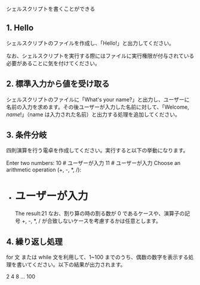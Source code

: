 シェルスクリプトを書くことができる

## 1. Hello

シェルスクリプトのファイルを作成し、「Hello!」と出力してください。

なお、シェルスクリプトを実行する際にはファイルに実行権限が付与されている必要があることに気を付けてください。

## 2. 標準入力から値を受け取る

シェルスクリプトのファイルに「What's your name?」と出力し、ユーザーに名前の入力を求めます。その後ユーザーが入力した名前に対して、「Welcome, $name!」（$name は入力された名前）と出力する処理を追加してください。

## 3. 条件分岐

四則演算を行う電卓を作成してください。実行すると以下の挙動になります。

Enter two numbers:
10 # ユーザーが入力
11 # ユーザーが入力
Choose an arithmetic operation (+, -, \*, /):

- # ユーザーが入力
  The result:21
  なお、割り算の時の割る数が 0 であるケースや、演算子の記号 +, -, \*, / が合致しないケースを考慮するかは任意とします。

## 4. 繰り返し処理

for 文 または while 文を利用して、1~100 までのうち、偶数の数字を表示する処理を書いてください。以下の結果が出力されます。

2 4 8 ... 100
